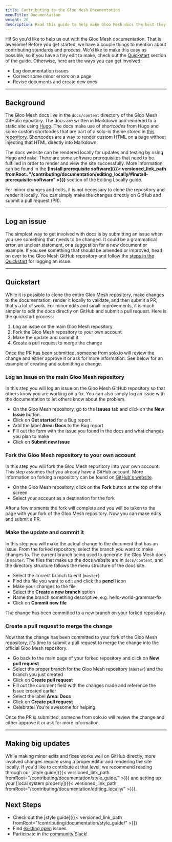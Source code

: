 ```yaml
---
title: Contributing to the Gloo Mesh Documentation
menuTitle: Documentation
weight: 20
description: Read this guide to help make Gloo Mesh docs the best they can be!
---
```


Hi! So you'd like to help us out with the Gloo Mesh documentation. That is awesome! Before you get started, we have a couple things to mention about contributing standards and process. We'd like to make this easy as possible, so if you have a tiny edit to make, check out the [Quickstart](#quickstart) section of the guide. Otherwise, here are the ways you can get involved:

* Log documentation issues
* Correct some minor errors on a page
* Revise documents and create new ones

---

## Background

The Gloo Mesh docs live in the `docs/content` directory of the Gloo Mesh GitHub repository. The docs are written in Markdown and rendered to a static site using [Hugo](https://gohugo.io/). The docs make use of *shortcodes* from Hugo and some custom shortcodes that are part of a solo-io theme stored in [this repository](https://github.com/solo-io/hugo-theme-soloio). Shortcodes are a way to render custom HTML on a page without injecting that HTML directly into Markdown.

The docs website can be rendered locally for updates and testing by using Hugo and `make`. There are some software prerequisites that need to be fulfilled in order to render and view the site successfully. More information can be found in the **[Install prerequisite software]({{< versioned_link_path fromRoot="/contributing/documentation/editing_locally/#install-prerequisite-software" >}})** section of the Editing Locally guide.

For minor changes and edits, it is not necessary to clone the repository and render it locally. You can simply make the changes directly on GitHub and submit a pull request (PR).

---

## Log an issue

The simplest way to get involved with docs is by submitting an issue when you see something that needs to be changed. It could be a grammatical error, an unclear statement, or a suggestion for a new document or example. If you see something that should be amended or improved, head on over to the Gloo Mesh GitHub repository and follow the [steps in the Quickstart](#log-an-issue-on-the-main-gloo-mesh-repository) for logging an issue.

---

## Quickstart

While it is possible to clone the entire Gloo Mesh repository, make changes to the documentation, render it locally to validate, and then submit a PR; that's a lot of work. For minor edits and small improvements, it is much simpler to edit the docs directly on GitHub and submit a pull request. Here is the quickstart process:

1. Log an issue on the main Gloo Mesh repository 
2. Fork the Gloo Mesh repository to your own account
3. Make the update and commit it
4. Create a pull request to merge the change

Once the PR has been submitted, someone from solo.io will review the change and either approve it or ask for more information. See below for an example of creating and submitting a change.

### Log an issue on the main Gloo Mesh repository  

In this step you will log an issue on the Gloo Mesh GitHub repository so that others know you are working on a fix. You can also simply log an issue with the documentation to let others know about the problem.

* On the Gloo Mesh repository, go to the **Issues** tab and click on the **New Issue** button.
* Click on **Get started** for a Bug report.
* Add the label **Area: Docs** to the Bug report
* Fill out the form with the issue you found in the docs and what changes you plan to make
* Click on **Submit new issue**

### Fork the Gloo Mesh repository to your own account

In this step you will fork the Gloo Mesh repository into your own account. This step assumes that you already have a GitHub account. More information on forking a repository can be found on [GitHub's website](https://guides.github.com/activities/forking/).

* On the Gloo Mesh repository, click on the **Fork** button at the top of the screen
* Select your account as a destination for the fork

After a few moments the fork will complete and you will be taken to the page with your fork of the Gloo Mesh repository. Now you can make edits and submit a PR.

### Make the update and commit it

In this step you will make the actual change to the document that has an issue. From the forked repository, select the branch you want to make changes to. The current branch being used to generate the Gloo Mesh docs is `master`. The files that make up the docs website are in `docs/content`, and the directory structure follows the menu structure of the docs site.

* Select the correct branch to edit (`master`)
* Find the file you want to edit and click the **pencil** icon
* Make your changes to the file
* Select the **Create a new branch** option
* Name the branch something descriptive, e.g. hello-world-grammar-fix
* Click on **Commit new file**

The change has been committed to a new branch on your forked repository.

### Create a pull request to merge the change

Now that the change has been committed to your fork of the Gloo Mesh repository, it's time to submit a pull request to merge the change into the official Gloo Mesh repository.

* Go back to the main page of your forked repository and click on **New pull request**
* Select the proper branch for the Gloo Mesh repository (`master`) and the branch you just created
* Click on **Create pull request**
* Fill out the comment field with the changes made and reference the Issue created earlier
* Select the label **Area: Docs**
* Click on **Create pull request**
* Celebrate! You're awesome for helping.

Once the PR is submitted, someone from solo.io will review the change and either approve it or ask for more information.

---

## Making big updates

While making minor edits and fixes works well on GitHub directly, more involved changes require using a proper editor and rendering the site locally. If you'd like to contribute at that level, we recommend reading through our [style guide]({{< versioned_link_path fromRoot="/contributing/documentation/style_guide/" >}}) and setting up your [local system properly]({{< versioned_link_path fromRoot="/contributing/documentation/editing_locally/" >}}).

## Next Steps

- Check out the [style guide]({{< versioned_link_path fromRoot="/contributing/documentation/style_guide/" >}})
- Find [existing open](https://github.com/solo-io/gloo-mesh/labels/Area%3A%20Docs) issues
- Participate in the [community Slack](https://slack.solo.io/)!
